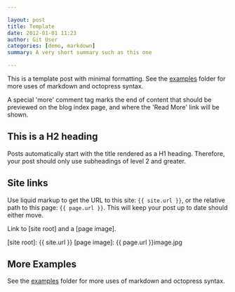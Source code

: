 ```yaml
---

layout: post
title: Template
date: 2012-01-01 11:23
author: Git User
categories: [demo, markdown]
summary: A very short summary such as this one

---
```



This is a template post with minimal formatting. See the [examples] folder for more uses
of markdown and octopress syntax.

[examples]: https://github.com/snhack/snhack.github.com/tree/source/source/_posts/_examples

<!-- this is a HTML comment. It can span one line, or several,
     and will not appear in the browser when rendered as HTML -->

A special 'more' comment tag marks the end of content that should be previewed on
the blog index page, and where the 'Read More' link will be shown.

<!-- more -->


## This is a H2 heading

Posts automatically start with the title rendered as a H1 heading.  Therefore, your post
should only use subheadings of level 2 and greater.


## Site links

Use liquid markup to get the URL to this site: `{{ site.url }}`, or the relative path to
this page: `{{ page.url }}`. This will keep your post up to date should either move.

Link to [site root] and a [page image].

[site root]:  {{ site.url }}
[page image]: {{ page.url }}image.jpg


## More Examples

See the [examples] folder for more uses of markdown and octopress syntax.

[examples]: https://github.com/snhack/snhack.github.com/tree/source/source/_posts/_examples
